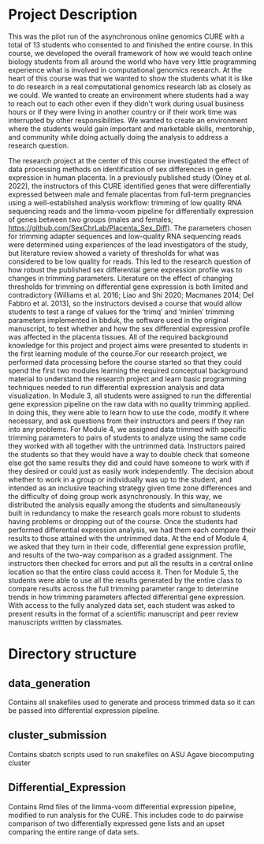 # Project Description

This was the pilot run of the asynchronous online genomics CURE with a total of 13 students who consented to and finished the entire course.  In this course, we developed the overall framework of how we would teach online biology students from all around the world who have very little programming experience what is involved in computational genomics research.  At the heart of this course was that we wanted to show the students what it is like to do research in a real computational genomics research lab as closely as we could.  We wanted to create an environment where students had a way to reach out to each other even if they didn't work during usual business hours or if they were living in another country or if their work time was interrupted by other responsibilities.  We wanted to create an environment where the students would gain important and marketable skills, mentorship, and community while doing actually doing the analysis to address a research question.  

The research project at the center of this course investigated the effect of data processing methods on identification of sex differences in gene expression in human placenta. In a previously published study (Olney et al. 2022), the instructors of this CURE identified genes that were differentially expressed between male and female placentas from full-term pregnancies using a well-established analysis workflow: trimming of low quality RNA sequencing reads and the limma-voom pipeline for differentially expression of genes between two groups (males and females; https://github.com/SexChrLab/Placenta_Sex_Diff). The parameters chosen for trimming adapter sequences and low-quality RNA sequencing reads were determined using experiences of the lead investigators of the study, but literature review showed a variety of thresholds for what was considered to be low quality for reads. This led to the research question of how robust the published sex differential gene expression profile was to changes in trimming parameters. Literature on the effect of changing thresholds for trimming on differential gene expression is both limited and contradictory (Williams et al. 2016; Liao and Shi 2020; Macmanes 2014; Del Fabbro et al. 2013), so the instructors devised a course that would allow students to test a range of values for the ‘trimq’ and ‘minlen’ trimming parameters implemented in bbduk, the software used in the original manuscript, to test whether and how the sex differential expression profile was affected in the placenta tissues. All of the required background knowledge for this project and project aims were presented to students in the first learning module of the course.For our research project, we performed data processing before the course started so that they could spend the first two modules learning the required conceptual background material to understand the research project and learn basic programming techniques needed to run differential expression analysis and data visualization. In Module 3, all students were assigned to run the differential gene expression pipeline on the raw data with no quality trimming applied. In doing this, they were able to learn how to use the code, modify it where necessary, and ask questions from their instructors and peers if they ran into any problems. For Module 4, we assigned data trimmed with specific trimming parameters to pairs of students to analyze using the same code they worked with all together with the untrimmed data. Instructors paired the students so that they would have a way to double check that someone else got the same results they did and could have someone to work with if they desired or could just as easily work independently. The decision about whether to work in a group or individually was up to the student, and intended as an inclusive teaching strategy given time zone differences and the difficulty of doing group work asynchronously. In this way, we distributed the analysis equally among the students and simultaneously built in redundancy to make the research goals more robust to students having problems or dropping out of the course. Once the students had performed differential expression analysis, we had them each compare their results to those attained with the untrimmed data. At the end of Module 4, we asked that they turn in their code, differential gene expression profile, and results of the two-way comparison as a graded assignment. The instructors then checked for errors and put all the results in a central online location so that the entire class could access it. Then for Module 5, the students were able to use all the results generated by the entire class to compare results across the full trimming parameter range to determine trends in how trimming parameters affected differential gene expression. With access to the fully analyzed data set, each student was asked to present results in the format of a scientific manuscript and peer review manuscripts written by classmates.


# Directory structure

## data_generation

Contains all snakefiles used to generate and process trimmed data so it can be passed into differential expression pipeline.

## cluster_submission

Contains sbatch scripts used to run snakefiles on ASU Agave biocomputing cluster

## Differential_Expression

Contains Rmd files of the limma-voom differential expression pipeline, modified to run analysis for the CURE.  This includes code to do pairwise comparison of two differentially expressed gene lists and an upset comparing the entire range of data sets.

